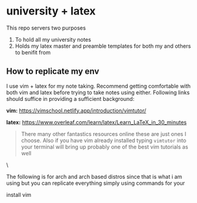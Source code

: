 # university + latex 
This repo servers two purposes

1. To hold all my university notes
2. Holds my latex master and preamble templates for both my and others to benifit from

## How to replicate my env
I use vim + latex for my note taking. Recommend getting comfortable with both vim and latex before trying to take notes using either.
Following links should suffice in providing a sufficient background:

**vim:** https://vimschool.netlify.app/introduction/vimtutor/

**latex:** https://www.overleaf.com/learn/latex/Learn_LaTeX_in_30_minutes

> There many other fantastics resources online these are just ones I choose. Also if you have vim already installed typing ```vimtutor``` into your terminal will bring up probably one of the best vim tutorials as well

\\

The following is for arch and arch based distros since that is what i am using but you can replicate everything simply using commands for your 

install vim

```
